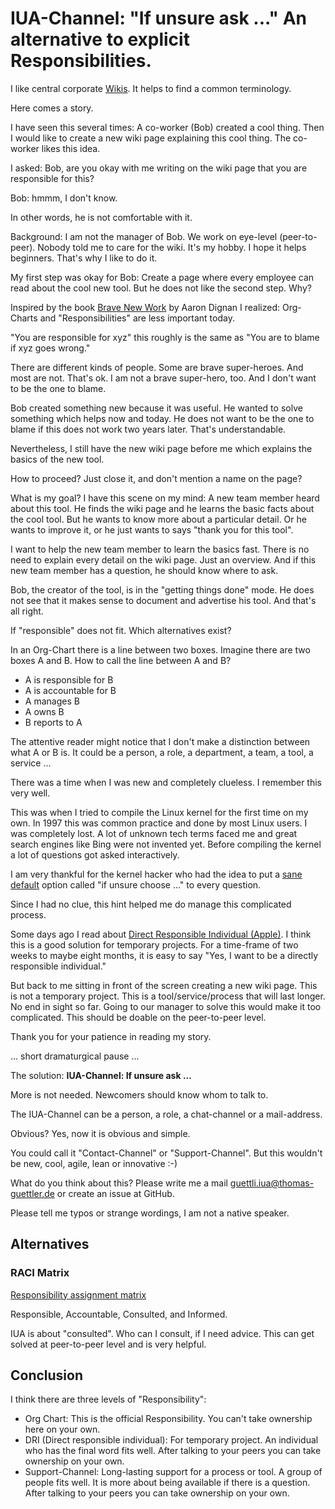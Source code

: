 # IUA-Channel: "If unsure ask ..." An alternative to explicit Responsibilities.

I like central corporate [Wikis](https://en.wikipedia.org/wiki/Wiki). It helps to find a common terminology.

Here comes a story. 

I have seen this several times: A co-worker (Bob) created a cool thing. Then I would like to create a new wiki page explaining this
cool thing. The co-worker likes this idea.

I asked: Bob, are you okay with me writing on the wiki page that you are responsible for this?

Bob: hmmm, I don't know. 

In other words, he is not comfortable with it.

Background: I am not the manager of Bob. We work on eye-level (peer-to-peer). Nobody told me to care for the wiki. It's my hobby. I hope it helps beginners. That's why I like to do it.

My first step was okay for Bob: Create a page where every employee can read about the cool new tool. But he does not like the second step. Why?

Inspired by the book [Brave New Work](https://www.bravenewwork.com/) by Aaron Dignan I realized: Org-Charts and "Responsibilities"
are less important today. 

"You are responsible for xyz" this roughly is the same as "You are to blame if xyz goes wrong."

There are different kinds of people. Some are brave super-heroes. And most are not. That's ok. I am not a brave super-hero, too. And I don't want to be the one to blame. 

Bob created something new because it was useful. He wanted to solve something which helps now and today. He does not want to be
the one to blame if this does not work two years later. That's understandable.

Nevertheless, I still have the new wiki page before me which explains the basics of the new tool.

How to proceed? Just close it, and don't mention a name on the page?

What is my goal? I have this scene on my mind: A new team member heard about this tool. He finds the wiki page and he learns the basic facts about the cool tool. But he wants to know more about a particular detail. Or he wants to improve it, or he just wants to says "thank you for this tool".

I want to help the new team member to learn the basics fast. There is no need to explain every detail on the wiki page. Just an overview. And if this new team member has a question, he should know where to ask.

Bob, the creator of the tool, is in the "getting things done" mode. He does not see that it makes sense to document and advertise his tool. And that's all right.

If "responsible" does not fit. Which alternatives exist?

In an Org-Chart there is a line between two boxes. Imagine there are two boxes A and B. How to call the line between A and B?

* A is responsible for B
* A is accountable for B
* A manages B
* A owns B
* B reports to A

The attentive reader might notice that I don't make a distinction between what A or B is. It could be a person, a role,
a department, a team, a tool, a service ...

There was a time when I was new and completely clueless. I remember this very well.

This was when I tried to compile the Linux kernel for the first time on my own. In 1997 this was common practice and done
by most Linux users. I was completely lost. A lot of unknown tech terms faced me and great search engines like Bing were
not invented yet. Before compiling the kernel a lot of questions got asked interactively. 

I am very thankful for the kernel hacker who had the idea to put a [sane default](https://en.wikipedia.org/wiki/Default_(computer_science)) option called "if unsure choose ..." to every question.

Since I had no clue, this hint helped me do manage this complicated process.

Some days ago I read about [Direct Responsible Individual (Apple)](https://fortune.com/2011/08/25/how-apple-works-inside-the-worlds-biggest-startup/).
I think this is a good solution for temporary projects. For a time-frame of two weeks to maybe eight months, it is easy to say "Yes, I want to be a directly responsible individual."

But back to me sitting in front of the screen creating a new wiki page. This is not a temporary project.
This is a tool/service/process that will last longer. No end in sight so far. Going to our manager to solve this would make
it too complicated. This should be doable on the peer-to-peer level.

Thank you for your patience in reading my story.

... short dramaturgical pause ... 

The solution: **IUA-Channel: If unsure ask ...**

More is not needed. Newcomers should know whom to talk to.

The IUA-Channel can be a person, a role, a chat-channel or a mail-address.

Obvious? Yes, now it is obvious and simple.

You could call it "Contact-Channel" or "Support-Channel". But this wouldn't be new, cool, agile, lean or innovative :-)

What do you think about this? Please write me a mail guettli.iua@thomas-guettler.de or create an issue at GitHub.

Please tell me typos or strange wordings, I am not a native speaker.

## Alternatives

### RACI Matrix

[Responsibility assignment matrix](https://en.wikipedia.org/wiki/Responsibility_assignment_matrix)

Responsible, Accountable, Consulted, and Informed.

IUA is about "consulted". Who can I consult, if I need advice. This can get solved at peer-to-peer level and is very helpful.

## Conclusion

I think there are three levels of "Responsibility":

* Org Chart: This is the official Responsibility. You can't take ownership here on your own.
* DRI (Direct responsible individual): For temporary project. An individual who has the final word fits well. After talking to your peers you can take ownership on your own.
* Support-Channel: Long-lasting support for a process or tool.  A group of people fits well. It is more about being available if there is a question. After talking to your peers you can take ownership on your own.

